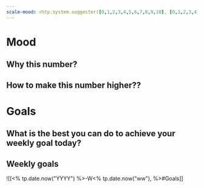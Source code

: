 ```yaml
---
scale-mood: <%tp.system.suggester([0,1,2,3,4,5,6,7,8,9,10], [0,1,2,3,4,5,6,7,8,9,10])%>
---
```

# Mood
## Why this number? 

## How to make this number higher??

# Goals
## What is the best you can do to achieve your weekly goal today?

## Weekly goals
![[<% tp.date.now("YYYY") %>-W<% tp.date.now("ww"), %>#Goals]]